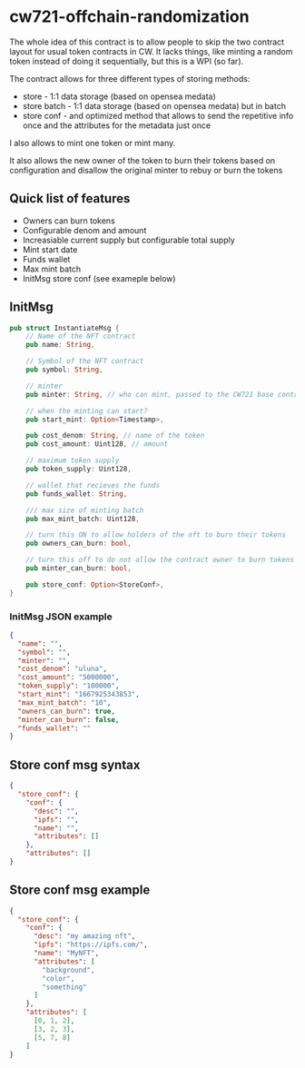 # cw721-offchain-randomization

The whole idea of this contract is to allow people to skip the two contract layout for usual token contracts in CW.
It lacks things, like minting a random token instead of doing it sequentially, but this is a WPI (so far).

The contract allows for three different types of storing methods:
* store - 1:1 data storage (based on opensea medata)
* store batch - 1:1 data storage (based on opensea medata) but in batch
* store conf - and optimized method that allows to send the repetitive info once and the attributes for the metadata just once

I also allows to mint one token or mint many.

It also allows the new owner of the token to burn their tokens based on configuration and disallow the original minter to rebuy or burn the tokens

## Quick list of features

* Owners can burn tokens
* Configurable denom and amount
* Increasiable current supply but configurable total supply
* Mint start date
* Funds wallet
* Max mint batch
* InitMsg store conf (see exameple below)

## InitMsg

```Rust
pub struct InstantiateMsg {
    // Name of the NFT contract
    pub name: String,

    // Symbol of the NFT contract
    pub symbol: String,

    // minter
    pub minter: String, // who can mint, passed to the CW721 base contract

    // when the minting can start?
    pub start_mint: Option<Timestamp>,

    pub cost_denom: String, // name of the token
    pub cost_amount: Uint128, // amount

    // maximum token supply
    pub token_supply: Uint128,

    // wallet that recieves the funds
    pub funds_wallet: String,

    /// max size of minting batch
    pub max_mint_batch: Uint128,

    // turn this ON to allow holders of the nft to burn their tokens
    pub owners_can_burn: bool,

    // turn this off to do not allow the contract owner to burn tokens
    pub minter_can_burn: bool,

    pub store_conf: Option<StoreConf>,
}
```

### InitMsg JSON example

```JSON
{
  "name": "",
  "symbol": "",
  "minter": "",
  "cost_denom": "uluna",
  "cost_amount": "5000000",
  "token_supply": "100000",
  "start_mint": "1667925343853",
  "max_mint_batch": "10",
  "owners_can_burn": true,
  "minter_can_burn": false,
  "funds_wallet": ""
}
```

## Store conf msg syntax

```JSON
{
  "store_conf": {
    "conf": {
      "desc": "",
      "ipfs": "",
      "name": "",
      "attributes": []
    },
    "attributes": []
}
```

## Store conf msg example

```JSON
{
  "store_conf": {
    "conf": {
      "desc": "my amazing nft",
      "ipfs": "https://ipfs.com/",
      "name": "MyNFT",
      "attributes": [
        "background",
        "color",
        "something"
      ]
    },
    "attributes": [
      [0, 1, 2],
      [3, 2, 3],
      [5, 7, 8]
    ]
}
```